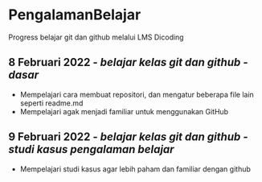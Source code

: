 # PengalamanBelajar
Progress belajar git dan github melalui LMS Dicoding

## **8 Februari 2022** - *belajar kelas git dan github - dasar*
- Mempelajari cara membuat repositori, dan mengatur beberapa file lain seperti readme.md
- Mempelajari agak menjadi familiar untuk menggunakan GitHub

## **9 Februari 2022** - *belajar kelas git dan github - studi kasus pengalaman belajar*
- Mempelajari studi kasus agar lebih paham dan familiar dengan github
